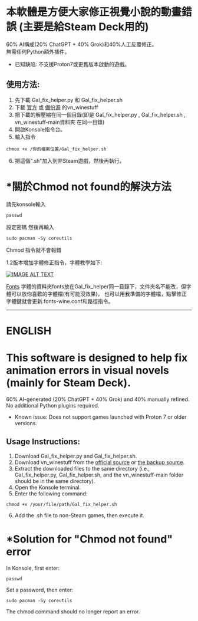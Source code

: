 # 本軟體是方便大家修正視覺小說的動畫錯誤 (主要是給Steam Deck用的)
60% AI構成(20% ChatGPT + 40% Grok)和40%人工反覆修正。  
無需任何Python額外插件。
* 已知缺陷: 不支援Proton7或更舊版本啟動的遊戲。
## 使用方法:
1. 先下載 Gal_fix_helper.py 和 Gal_fix_helper.sh  
2. 下載 [官方](https://github.com/b-fission/vn_winestuff/)
  或 [備份源](https://drive.google.com/file/d/1DauMsfuTvxjLMu3B_8W5p_cd2foIkwGl/view?usp=drive_link) 的vn_winestuff
3. 把下載的解壓縮在同一個目錄(即是 Gal_fix_helper.py ,  Gal_fix_helper.sh , vn_winestuff-main資料夾 在同一目錄)
4. 開啟Konsole指令台。  
5. 輸入指令  
```
chmox +x /你的檔案位置/Gal_fix_helper.sh
```
6. 把這個".sh"加入到非Steam遊戲，然後再執行。

# *關於Chmod not found的解決方法
請先konsole輸入
```
passwd
```
設定密碼 然後再輸入
```
sudo pacman -Sy coreutils
```
Chmod 指令就不會報錯

1.2版本增加字體修正指令，字體教學如下: 

[![IMAGE ALT TEXT](https://i9.ytimg.com/vi_webp/FPxgC8YdCX4/mqdefault.webp?v=687538aa&sqp=CLzx1MMG&rs=AOn4CLCYxMACPk1Dw0rDkMJnQ4zJ9OfGQQ)](https://www.youtube.com/watch?v=FPxgC8YdCX4) 


[Fonts](https://drive.google.com/file/d/1b1-M2UWKXJ7pBGmbaP6RcGN5zXMTgbPo/view?usp=drive_link)
字體的資料夾fonts放在Gal_fix_helper同一目錄下，文件夾名不能改，但字體可以放你喜歡的字體檔(有可能沒效果)，
也可以用我準備的字體檔，點擊修正字體鍵就會更新.fonts-wine.conf和路徑指令。
* * *

# ENGLISH
# This software is designed to help fix animation errors in visual novels (mainly for Steam Deck).
60% AI-generated (20% ChatGPT + 40% Grok) and 40% manually refined.
No additional Python plugins required.  
* Known issue: Does not support games launched with Proton 7 or older versions.

## Usage Instructions:
1. Download Gal_fix_helper.py and Gal_fix_helper.sh.  
2. Download vn_winestuff from the [official source](https://github.com/b-fission/vn_winestuff/)
  or [the backup source](https://drive.google.com/file/d/1DauMsfuTvxjLMu3B_8W5p_cd2foIkwGl/view?usp=drive_link).
3. Extract the downloaded files to the same directory (i.e., Gal_fix_helper.py, Gal_fix_helper.sh, and the vn_winestuff-main folder should be in the same directory).  
4. Open the Konsole terminal.  
5. Enter the following command:
```
chmod +x /your/file/path/Gal_fix_helper.sh
```
6. Add the .sh file to non-Steam games, then execute it.

# *Solution for "Chmod not found" error
In Konsole, first enter:  
```
passwd
```
Set a password, then enter:  
```
sudo pacman -Sy coreutils
```
The chmod command should no longer report an error.

